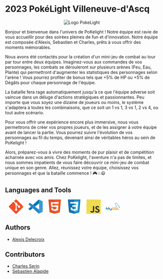 # 2023 PokéLight Villeneuve-d'Ascq

<div align="center"><img src="../profile/img/PokéLight_logo.png" alt="Logo PokeLight"/></div>

Bonjour et bienvenue dans l'univers de PoKelight ! Notre équipe est ravie de vous accueillir pour des soirées pleines de fun et d'innovation. Notre équipe est composée d'Alexis, Sebastien et Charles, prêts à vous offrir des moments mémorables.

Nous avons été contactés pour la création d'un mini-jeu de combat au tour par tour entre deux équipes. Imaginez-vous aux commandes de vos personnages, les combats se dérouleront sur plusieurs arènes (Feu, Eau, Plante) qui permettront d'augmenter les statistiques des personnages selon l'arène ! Vous pourrez profiter de bonus tels que +5% de HP ou +5% de Dégâts pour chaque personnage de l'équipe.

La bataille fera rage automatiquement jusqu'à ce que l'équipe adverse soit vaincue dans un déluge d'actions stratégiques et passionnantes. Peu importe que vous soyez une dizaine de joueurs ou moins, le système s'adaptera à toutes les combinaisons, que ce soit un 1 vs 1, 3 vs 1, 2 vs 4, ou tout autre scénario.

Pour vous offrir une expérience encore plus immersive, nous vous permettrons de créer vos propres joueurs, et de les assigner à votre équipe avant de lancer la partie. Vous pourrez suivre l'évolution de vos personnages au fil du temps, devenant ainsi de véritables héros au sein de PoKelight !

Alors, préparez-vous à vivre des moments de pur plaisir et de compétition acharnée avec vos amis. Chez PoKelight, l'aventure n'a pas de limites, et nous sommes impatients de vous faire découvrir ce mini-jeu de combat unique en son genre. Allez, réunissez votre équipe, choisissez vos personnages et que la bataille commence ! 🎮💥😃

## Languages and Tools

&nbsp;&nbsp;
![img_git](./profile/img/git.svg)
&nbsp;&nbsp;
![img_vscode](./profile/img/vscode.svg)
&nbsp;&nbsp;
![img_html](./profile/img/html.svg)
&nbsp;&nbsp;
![img_css](./profile/img/css.svg)
&nbsp;&nbsp;
![img_javascript](./profile/img/javascript.svg)
&nbsp;&nbsp;
![img_mysql](./profile/img/mysql.svg)


## Authors

* [Alexis Delecroix](https://github.com/Alexisdelecroix)

## Contributors

* [Charles Serin](https://github.com/Charlie-Chap)
* [Sebastien Alapide](https://github.com/Nhours)
